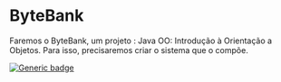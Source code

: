 # ByteBank
 Faremos o ByteBank, um projeto : Java OO: Introdução à Orientação a Objetos. Para isso, precisaremos criar o sistema que o compõe.

[![Generic badge](https://img.shields.io/badge/status-final-green)](https://shields.io/)
